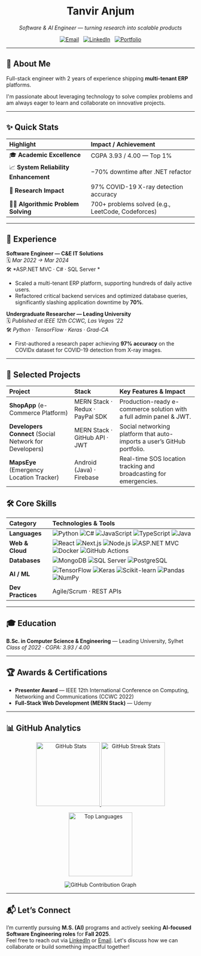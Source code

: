 <h1 align="center">Tanvir Anjum</h1>

<p align="center">
  <em>Software & AI Engineer — turning research into scalable products</em>
</p>

<p align="center">
  <a href="mailto:anz.tanvir@gmail.com"><img src="https://img.shields.io/badge/-Email-D14836?style=for-the-badge&logo=gmail&logoColor=white" alt="Email"/></a>
  &nbsp;
  <a href="https://www.linkedin.com/in/tanvir-anjum111/"><img src="https://img.shields.io/badge/-LinkedIn-0A66C2?style=for-the-badge&logo=linkedin&logoColor=white" alt="LinkedIn"/></a>
  &nbsp;
  <a href="https://tanviranjum-dev-git-master-tanviranjum1s-projects.vercel.app/"><img src="https://img.shields.io/badge/-Portfolio-007ACC?style=for-the-badge&logo=firefoxbrowser&logoColor=white" alt="Portfolio"/></a>
  
</p>

---

## 👤 About Me

Full-stack engineer with 2 years of experience shipping **multi-tenant ERP** platforms. 

I'm passionate about leveraging technology to solve complex problems and am always eager to learn and collaborate on innovative projects.

---

## ✨ Quick Stats

| Highlight                                 | Impact / Achievement                        |
| :---------------------------------------- | :------------------------------------------ |
| 🎓 **Academic Excellence** | CGPA 3.93 / 4.00 — Top 1%                   |
| 📈 **System Reliability Enhancement** | −70% downtime after .NET refactor           |
| 🤖 **Research Impact** | 97% COVID-19 X-ray detection accuracy     |
| 👨‍💻 **Algorithmic Problem Solving** | 700+ problems solved (e.g., LeetCode, Codeforces) |

---

## 💼 Experience

**Software Engineer — C&E IT Solutions**
<br/>
🗓️ *Mar 2022 → Mar 2024*
<br/>
🛠️ *ASP.NET MVC · C# · SQL Server *

* Scaled a multi-tenant ERP platform, supporting hundreds of daily active users.
* Refactored critical backend services and optimized database queries, significantly slashing application downtime by **70%**.

**Undergraduate Researcher — Leading University**
<br/>
🗓️ *Published at IEEE 12th CCWC, Las Vegas ’22*
<br/>
🛠️ *Python · TensorFlow · Keras · Grad-CA*

* First-authored a research paper achieving **97% accuracy** on the COVIDx dataset for COVID-19 detection from X-ray images.

---

## 🚀 Selected Projects

| Project                                                     | Stack                                     | Key Features & Impact                                               |
| :---------------------------------------------------------- | :---------------------------------------- | :------------------------------------------------------------------ |
| **ShopApp** (e-Commerce Platform)                           | MERN Stack · Redux · PayPal SDK           | Production-ready e-commerce solution with a full admin panel & JWT. |
| **Developers Connect** (Social Network for Developers)    | MERN Stack · GitHub API · JWT             | Social networking platform that auto-imports a user’s GitHub portfolio. |
| **MapsEye** (Emergency Location Tracker)                  | Android (Java) · Firebase                 | Real-time SOS location tracking and broadcasting for emergencies.   |


## 🛠️ Core Skills

| Category          | Technologies & Tools                                                                                                                                                                                                                                                                                                                           |
| :---------------- | :--------------------------------------------------------------------------------------------------------------------------------------------------------------------------------------------------------------------------------------------------------------------------------------------------------------------------------------------- |
| **Languages** | ![Python](https://img.shields.io/badge/Python-3776AB?style=for-the-badge&logo=python&logoColor=white) ![C#](https://img.shields.io/badge/C%23-239120?style=for-the-badge&logo=csharp&logoColor=white) ![JavaScript](https://img.shields.io/badge/JavaScript-F7DF1E?style=for-the-badge&logo=javascript&logoColor=black) ![TypeScript](https://img.shields.io/badge/TypeScript-007ACC?style=for-the-badge&logo=typescript&logoColor=white) ![Java](https://img.shields.io/badge/Java-ED8B00?style=for-the-badge&logo=oracle&logoColor=white) |
| **Web & Cloud** | ![React](https://img.shields.io/badge/React-61DAFB?style=for-the-badge&logo=react&logoColor=black) ![Next.js](https://img.shields.io/badge/Next.js-000000?style=for-the-badge&logo=nextdotjs&logoColor=white) ![Node.js](https://img.shields.io/badge/Node.js-339933?style=for-the-badge&logo=node.js&logoColor=white) ![ASP.NET MVC](https://img.shields.io/badge/ASP.NET-512BD4?style=for-the-badge&logo=.net&logoColor=white) ![Docker](https://img.shields.io/badge/Docker-2496ED?style=for-the-badge&logo=docker&logoColor=white) ![GitHub Actions](https://img.shields.io/badge/GitHub_Actions-2088FF?style=for-the-badge&logo=githubactions&logoColor=white) |
| **Databases** | ![MongoDB](https://img.shields.io/badge/MongoDB-4EA94B?style=for-the-badge&logo=mongodb&logoColor=white) ![SQL Server](https://img.shields.io/badge/SQL_Server-CC2927?style=for-the-badge&logo=microsoftsqlserver&logoColor=white) ![PostgreSQL](https://img.shields.io/badge/PostgreSQL-4169E1?style=for-the-badge&logo=postgresql&logoColor=white) |
| **AI / ML** | ![TensorFlow](https://img.shields.io/badge/TensorFlow-FF6F00?style=for-the-badge&logo=tensorflow&logoColor=white) ![Keras](https://img.shields.io/badge/Keras-D00000?style=for-the-badge&logo=keras&logoColor=white) ![Scikit-learn](https://img.shields.io/badge/Scikit–learn-F7931E?style=for-the-badge&logo=scikitlearn&logoColor=white) ![Pandas](https://img.shields.io/badge/Pandas-150458?style=for-the-badge&logo=pandas&logoColor=white) ![NumPy](https://img.shields.io/badge/NumPy-013243?style=for-the-badge&logo=numpy&logoColor=white) |
| **Dev Practices** | Agile/Scrum  · REST APIs  |

---

## 🎓 Education

**B.Sc. in Computer Science & Engineering** — Leading University, Sylhet
<br/>
*Class of 2022 · CGPA: 3.93 / 4.00*

---

## 🏆 Awards & Certifications

* **Presenter Award** — IEEE 12th International Conference on Computing, Networking and Communications (CCWC 2022)
* **Full-Stack Web Development (MERN Stack)** — Udemy

---

## 📊 GitHub Analytics

<p align="center">
  <a href="https://github.com/tanviranjum1">
    <img src="https://github-readme-stats.vercel.app/api?username=tanviranjum1&show_icons=true&hide_title=false&theme=radical&border_color=7F3FBF&bg_color=0D1117&title_color=F85D7F&icon_color=F8D866" height="170" alt="GitHub Stats"/>
    <img src="https://github-readme-streak-stats.herokuapp.com/?user=tanviranjum1&theme=radical&border=7F3FBF&background=0D1117&date_format=M%20j%5B%2C%20Y%5D" height="170" alt="GitHub Streak Stats"/>
  </a>
</p>
<p align="center">
  <a href="https://github.com/tanviranjum1">
    <img src="https://github-readme-stats.vercel.app/api/top-langs/?username=tanviranjum1&layout=compact&theme=radical&langs_count=8&border_color=7F3FBF&bg_color=0D1117&title_color=F85D7F&icon_color=F8D866" height="170" alt="Top Languages"/>
  </a>
</p>
<p align="center">
  <img src="https://github-readme-activity-graph.vercel.app/graph?username=tanviranjum1&bg_color=0D1117&color=7F3FBF&line=7F3FBF&point=7F3FBF&area=true&hide_border=true&custom_title=GitHub%20Contribution%20Graph" alt="GitHub Contribution Graph"/>
</p>

---

## 📬 Let’s Connect

I’m currently pursuing **M.S. (AI)** programs and actively seeking **AI-focused Software Engineering roles** for **Fall 2025**.
<br/>
Feel free to reach out via [LinkedIn](https://www.linkedin.com/in/tanvir-anjum111/) or [Email](mailto:anz.tanvir@gmail.com). Let's discuss how we can collaborate or build something impactful together!
